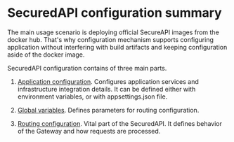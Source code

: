 # SecuredAPI configuration summary

The main usage scenario is deploying official SecureAPI images from the docker hub. That's why configuration mechanism supports configuring application without interfering with build artifacts and keeping configuration aside of the docker image.

SecuredAPI configuration contains of three main parts.
1. [Application configuration](./Configuration.md). Configures application services and infrastructure integration details. It can be defined either with environment variables, or with appsettings.json file.

2. [Global variables](./GlobalVariablesConfiguration.md). Defines parameters for routing configuration.

3. [Routing configuration](./RoutingConfiguration.md). Vital part of the SecuredAPI. It defines behavior of the Gateway and how requests are processed.